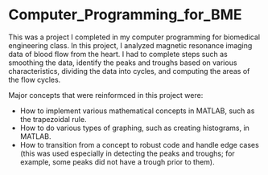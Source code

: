 # Computer_Programming_for_BME

This was a project I completed in my computer programming for biomedical engineering class. In this project, I analyzed magnetic resonance imaging data of blood flow from the heart. I had to complete steps such as smoothing the data, identify the peaks and troughs based on various characteristics, dividing the data into cycles, and computing the areas of the flow cycles.

Major concepts that were reinformced in this project were:
- How to implement various mathematical concepts in MATLAB, such as the trapezoidal rule.
- How to do various types of graphing, such as creating histograms, in MATLAB.
- How to transition from a concept to robust code and handle edge cases (this was used especially in detecting the peaks and troughs; for example, some peaks did not have a trough prior to them).
